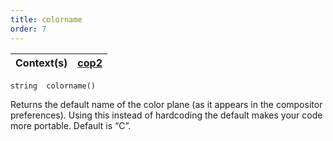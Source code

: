 ```yaml
---
title: colorname
order: 7
---
```

| Context(s) | [cop2](../contexts/cop2.html) |
| --- | --- |

`string  colorname()`

Returns the default name of the color plane (as it appears in the
compositor preferences). Using this instead of hardcoding the default
makes your code more portable. Default is “C”.
